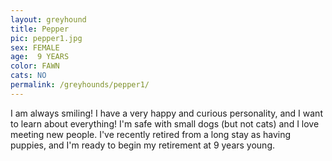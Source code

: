 ```yaml
---
layout: greyhound
title: Pepper
pic: pepper1.jpg
sex: FEMALE
age:  9 YEARS
color: FAWN
cats: NO
permalink: /greyhounds/pepper1/
---
```


I am always smiling! I have a very happy and curious personality, and I want to learn about everything! I'm safe with small dogs (but not cats) and I love meeting new people. I've recently retired from a long stay as having puppies, and I'm ready to begin my retirement at 9 years young. 
